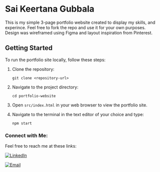 # Sai Keertana Gubbala

This is my simple 3-page portfolio website created to display my skills, and experince. Feel free to fork the repo and use it for your own purposes. Design was wireframed using Figma and layout inspiration from Pinterest. 

## Getting Started

To run the portfolio site locally, follow these steps:

1. Clone the repository:
   ```
   git clone <repository-url>
   ```

2. Navigate to the project directory:
   ```
   cd portfolio-website
   ```

3. Open `src/index.html` in your web browser to view the portfolio site.

4. Navigate to the terminal in the text editor of your choice and type:
   ```
   npm start
   ```

### Connect with Me:
Feel free to reach me at these links:

[![LinkedIn](https://img.shields.io/badge/LinkedIn-0077B5?style=for-the-badge&logo=linkedin&logoColor=white)](https://www.linkedin.com/in/your-linkedin-profile)


[![Email](https://img.shields.io/badge/Email-D14836?style=for-the-badge&logo=gmail&logoColor=white)](mailto:gubbala.keertana@gmail.com)
